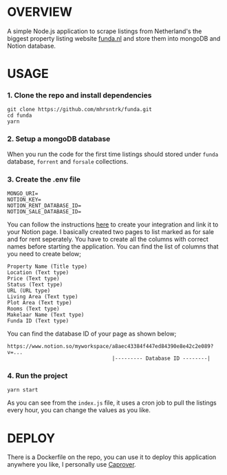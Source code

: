 # OVERVIEW

A simple Node.js application to scrape listings from Netherland's the biggest property listing website [funda.nl](https://funda.nl) and store them into mongoDB and Notion database. 

# USAGE
### 1. Clone the repo and install dependencies
```
git clone https://github.com/mhrsntrk/funda.git
cd funda
yarn
```
### 2. Setup a mongoDB database
When you run the code for the first time listings should stored under `funda` database, `forrent` and `forsale` collections.
### 3. Create the .env file
```
MONGO_URI=
NOTION_KEY=
NOTION_RENT_DATABASE_ID=
NOTION_SALE_DATABASE_ID=
```
You can follow the instructions [here](https://developers.notion.com/docs/getting-started) to create your integration and link it to your Notion page. I basically created two pages to list marked as for sale and for rent seperately. You have to create all the columns with correct names before starting the application. You can find the list of columns that you need to create below;
```
Property Name (Title type)
Location (Text type)
Price (Text type)
Status (Text type)
URL (URL type)
Living Area (Text type)
Plot Area (Text type)
Rooms (Text type)
Makelaar Name (Text type)
Funda ID (Text type)
```
You can find the database ID of your page as shown below;
```
https://www.notion.so/myworkspace/a8aec43384f447ed84390e8e42c2e089?v=...
                                  |--------- Database ID --------|
```
### 4. Run the project
```
yarn start
```
As you can see from the `index.js` file, it uses a cron job to pull the listings every hour, you can change the values as you like.

# DEPLOY

There is a Dockerfile on the repo, you can use it to deploy this application anywhere you like, I personally use [Caprover](https://caprover.com/).

